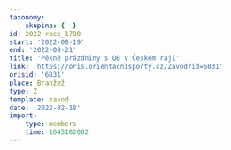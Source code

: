 ```yaml
---
taxonomy:
    skupina: {  }
id: 2022-race_1780
start: '2022-08-19'
end: '2022-08-21'
title: 'Pěkné prázdniny s OB v Českém ráji'
link: 'https://oris.orientacnisporty.cz/Zavod?id=6831'
orisid: '6831'
place: Branžež
type: Z
template: zavod
date: '2022-02-18'
import:
    type: members
    time: 1645182002
---
```


